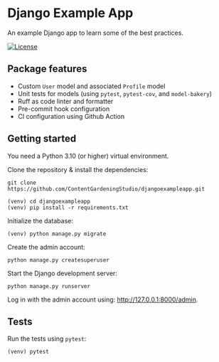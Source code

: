 # Django Example App

An example Django app to learn some of the best practices.

[![License](https://img.shields.io/badge/license-MIT-blue.svg)](https://github.com/ContentGardeningStudio/djangoexampleapp/blob/main/LICENSE)

## Package features

- Custom `User` model and associated `Profile` model
- Unit tests for models (using `pytest`, `pytest-cov`, and `model-bakery`)
- Ruff as code linter and formatter
- Pre-commit hook configuration
- CI configuration using Github Action

## Getting started

You need a Python 3.10 (or higher) virtual environment.

Clone the repository & install the dependencies:

```
git clone https://github.com/ContentGardeningStudio/djangoexampleapp.git
```

```
(venv) cd djangoexampleapp
(venv) pip install -r requirements.txt
```

Initialize the database:

```
(venv) python manage.py migrate
```

Create the admin account:

```
python manage.py createsuperuser
```

Start the Django development server:

```
python manage.py runserver
```

Log in with the admin account using: http://127.0.0.1:8000/admin.

## Tests

Run the tests using `pytest`:

```
(venv) pytest
```
